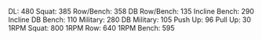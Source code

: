 DL: 480
 Squat: 385
 Row/Bench: 358
 DB Row/Bench: 135
 Incline Bench: 290
 Incline DB Bench: 110
 Military: 280
 DB Military: 105
 Push Up: 96
 Pull Up: 30
 1RPM Squat: 800
 1RPM Row: 640
 1RPM Bench: 595
